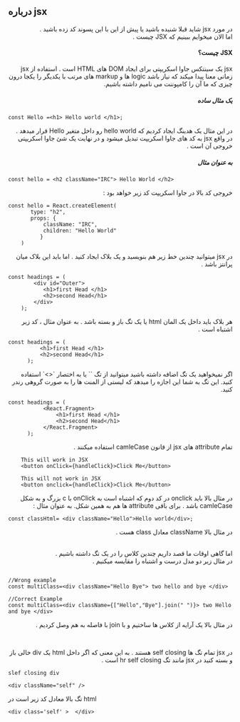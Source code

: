 ## درباره jsx 

<div dir="rtl" align="right">

در مورد jsx  شاید قبلا شنیده باشید یا پیش از این با این پسوند کد زده باشید .
<br/>
اما الان میخوایم ببینیم که JSX  چیست .

#### JSX چیست؟

jsx  یک سینتکس جاوا اسکریپتی برای ایجاد DOM  های HTML است .
استفاده از jsx زمانی معنا پیدا میکند که نیاز باشد logic ها و markup های مرتب با یکدیگر را یکجا درون چیزی که ما آن را کامپوننت می نامیم داشته باشیم.
##### یک مثال ساده 

 <div dir="ltr" align="left">

```
const Hello =<h1> Hello world </h1>;
```

</div>

در این مثال یک هدینگ ایجاد کردیم که hello world  رو داخل متغیر Hello  قرار میدهد .
 <br/>
 در واقع jsx  به کد های جاوا اسکریپت تبدیل میشود و در نهایت یک شئ جاوا اسکریپتی خروجی آن است . 
 
 #####  به عنوان مثال 

 <div dir="ltr" align="left">
 
 ```
 const hello = <h2 className="IRC"> Hello World </h2>
 ```
 
 </div>
 
 خروجی کد بالا در جاوا اسکریپت کد زیر خواهد بود :
 <br/>
  <div dir="ltr" align="left">

 ```
 const hello = React.createElement(
        type: "h2",
        props: {
            className: "IRC",  
            children: "Hello World" 
           }
     )
 ```
 </div>
 
در jsx  میتوانید چندین خط زیر هم بنویسید و یک بلاک ایجاد کنید . اما باید این بلاک میان پرانتز باشد .

 <div dir="ltr" align="left">
 
```
const headings = (
        <div id="Outer">
           <h1>first Head </h1>
           <h2>second Head</h1> 
        </div>
    );
```

</div>

هر بلاک باید داخل یک المان html یا یک تگ باز و بسته باشد . به عنوان مثال ، کد زیر اشتباه است . 
 
  <div dir="ltr" align="left">

 ```
 const headings = (
           <h1>first Head </h1>
           <h2>second Head</h1> 
       );
 ```
 
 </div>
اگر نمیخواهید یک تگ اضافه داشته باشید میتوانید از تگ `<React.Fragment>` یا به اختصار `<>` استفاده کنید. این تگ به شما این اجازه را میدهد که لیستی از المنت ها را به صورت گروهی رندر کنید.
  <div dir="ltr" align="left">

 ```
 const headings = (
            <React.Fragment>
                <h1>first Head </h1>
                <h2>second Head</h1> 
            </React.Fragment>
       );
 ```
 
 </div>

تمام attribute ‌های jsx از قانون camleCase  استفاده میکنند . 

 <div dir="ltr" align="left">

```
    This will work in JSX
    <button onClick={handleClick}>Click Me</button>

    This will not work in JSX
    <button onclick={handleClick}>Click Me</button>
```

</div>

در مثال بالا باید onclick  در کد دوم که اشتباه است به onClick  با c  بزرگ و به شکل camleCase  باشد . برای باقی attribute ها هم به همین شکل. به عنوان مثال :‌

 <div dir="ltr" align="left">

```
const classHtml= <div className="Hello">Hello world</div>;

```

</div>

در مثال بالا className معادل class  هست . 

<br/>
 اما گاهی اوقات ما قصد داریم چندین کلاس را در یک تگ داشته باشیم . 
  <br/>
  در مثال زیر دو مدل درست و اشتباه را مقایسه میکنیم . 
  
   <div dir="ltr" align="left">

  ```
  
  //Wrong example
  const multiClass=<div className="Hello Bye"> two hello and bye </div>
  
  //Correct Example
  const multiClass=<div className={["Hello","Bye"].join(" ")}> two Hello and bye </div>
  
  ```
  </div>
  
در مثال بالا یک آرایه از کلاس ها ساختیم و با join با فاصله به هم وصل کردیم . 

<br/>

در jsx تمام تگ ها self closing  هستند . به این معنی که اگر داخل html یک div  خالی باز و بسته کنید در jsx  مانند تگ hr self closing است . 

 <div dir="ltr" align="left">

```
slef closing div

<div className="self" />

```
تگ بالا معادل کد زیر است در html

```
<div class='self' >  </div>
```
</div>

</div>
